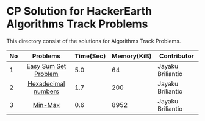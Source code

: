# CP Solution for HackerEarth Algorithms Track Problems

This directory consist of the solutions for Algorithms Track Problems.

|**No**| **Problems**      | **Time(Sec)** | **Memory(KiB)** | **Contributor** |
| ---- |:-----------------:| -------- | ---------- | ----------------- |
| 1 | [Easy Sum Set Problem](./easy_sum_set_problem.py) | 5.0 | 64 | Jayaku Briliantio |
| 2 | [Hexadecimal numbers](./hexadecimal_numbers.c) | 1.7 | 200 | Jayaku Briliantio |
| 3 | [Min-Max](./min_max.py) | 0.6 | 8952 | Jayaku Briliantio |